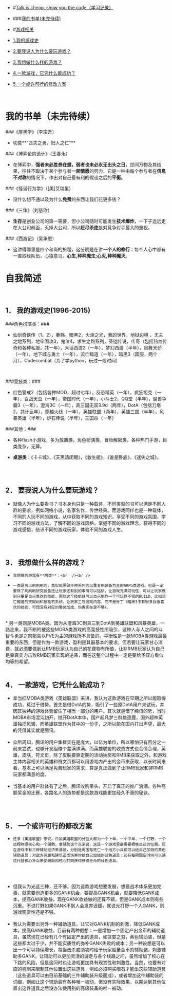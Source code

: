 * #[Talk is cheap, show you the code（学习记录）](https://github.com/gxzty/path_of_C)

* ###[我的书单(未完待续)](#2)

* #[游戏相关](#1)

 - [1.我的游戏史](#1.1)

 - [2.要我说人为什么要玩游戏？](#1.2)

 - [3.我想做什么样的游戏？](#1.3)
 
 - [4.一款游戏，它凭什么能成功？](#1.4)

 - [5.一个或许可行的修改方案](#1.5)


<br />
<h1 id="2">我的书单（未完待续）</h1>


###《厚黑学》（李宗吾）
* 切莫**“匹夫之勇，妇人之仁”**

###《博弈论的诡计》（王春永）
* 在博弈中，**强者未必胜券在握，弱者也未必永无出头之日**，世间万物及其结果，往往不取决于某个参与者**一厢情愿**的努力，它是一种由每个参与者在**信息不对称**的情况下，作出对自己最有利的假设之后的**平衡**。

###《怪诞行为学》（[美]艾瑞里）
* 没什么想不通以及为什么**免费**的东西让我们花更多钱？

###《三体》（刘慈欣）
* **生存**是创业公司的第一需要，但小公司随时可能发生**技术爆炸**，一下子远远走在大公司前面，灭掉大公司，所以**赶尽杀绝**是对竞争对手最大的重视。

###《西游记》（吴承恩）
* 这讲得哪里是四个和尚的旅程，这分明是在讲**一个人的修行**：每个人心中都有一直取经队伍，心猿意马。**心生,种种魔生;心灭,种种魔灭**。





<h1 id="1">自我简述</h1>
<br />

<h2 id="1.1">1．    我的游戏史(1996-2015)</h2> 

###角色扮演类：###

* 仙剑奇侠传（1、2），秦殇，暗黑2，火炬之光，我的世界，地狱边境 ，无主之地系列，地牢围攻3，鬼泣4，求生之路系列，圣铠传说，传奇（包括热血传奇和各种私服，共一年），大话西游2（一年），梦幻西游（半年），凤舞天骄（一年），地下城与勇士（一年），流亡黯道（一年），暗黑3（国服，两个月），Codecombat（为了学python，玩过一段时间）

<br />

###竞技类：###

* 红色警戒2（包括各种MOD，超过七年），反恐精英（一年），疯狂坦克（一年），百战天虫（一年），帝国时代（一年），小斗士2，QQ堂（半年），魔兽争霸3（一年），澄海3C（一年），真三国无双3.9d（两年），DotA（包括刀塔2，共计亖年），穿越火线（一年），英雄联盟（两年），英雄三国（半年），风暴英雄（半年），炉石传说（半年），三国杀（一年）

###其他：###

* 各种flash小游戏，多为放置类，角色扮演类，冒险解密类。各种热门手游，目类庞杂，无算。

* **桌游类**：《卡卡城》，《天黑请闭眼》，《救生艇》，《谁是卧底》，《迷失之城》。


<br /><br />


<h2 id="1.2">2．    要我说人为什么要玩游戏？</h2>

* 就像人为什么要看书？书本身也只是一种载体，不同类型的书可以满足不同人群的要求，例如网络小说，名家名作，传世经典。而游戏同样也是一种载体，不同的人玩不同的游戏，从中获取不同的游戏知识，享受不同的游戏氛围，学习不同的游戏方法，了解不同的游戏风格，掌握不同的游戏理念，获得不同的游戏感悟，结识不同的游戏玩家，体验不同的游戏人生。

<br /><br />
<h2 id="1.3">3．    我想做什么样的游戏？</h2>

*     我想做的游戏有**两类**：<br  /><br />
*     一类是可以刷刷刷的，类似暗黑破坏神系列的以重复刷装备为主的ARPG类游戏。但是一定要除了刷刷刷研究装备还让玩家还有别的事情可以钻研，让游戏充满可玩性，可以让玩家做到只要是自己喜欢的技能，围绕这个技能就可以自己制作一个可玩性不错的BUILD，比如流亡黯道的天赋树和技能石系统，让玩家主导游戏内容，而不是补丁（暗黑3中有很多我很喜欢的技能，可惜没有对应的套装加成，伤害实在是不够）。    
<br />
* 另一类则是MOBA类。因为从澄海3C到真三到DotA到英雄联盟和风暴英雄，一路走来，我不断的被这些MOBA类游戏的高竞技性所吸引，这种人与人之间的斗智斗勇是之前那些以PVE为主的游戏所不具备的。平衡性是一款MOBA类游戏最最重要的东西，但是作为一款游戏，盈利是其最基本的要求，但若要让玩家甘心消费，就必须要做到让RMB玩家认为自己的花费物有所值，让非RMB玩家认为自己是靠真实力击败RMB玩家实现的逆袭，而在这整个过程中一定是要给予双方看似均等的希望。 
<br /><br />

<h2 id="1.4">4．    一款游戏，它凭什么能成功？</h2>

* 拿当红MOBA类游戏《英雄联盟》来讲，我认为这款游戏在早期之所以能取得成功，莫过于借势。首先是借DotA的势，吸引了一些原DotA用户来试玩，并因其独特的游戏体验留住了相当一部分的用户。其次就是借了腾讯的势，当时MOBA市场混沌初开，抛开DotA本体，国产起凡梦三群雄逐鹿，国外超神英雄独揽风骚，而英雄联盟作为其中的一份子，之所以能在国内打出声望，最大的凭借其实就是腾讯。
<br /><br />
* 众所周知，腾讯的用户集群实在是庞大，以亿为单位，所以哪怕只有百分之一前来尝试，也够开发组赚个盆满钵满。而英雄联盟的收费方式也合情合理，英雄，皮肤，符文页，除了皮肤要靠定期的活动抽奖和RMB来获取之外，和游戏主体内容相关的英雄和符文页都可以用游戏内产出的金币来获取，以长时间来看，基本上可以满足免费玩家的需求，算是真正做到了让RMB玩家和非RMB玩家都满意的度。
<br /><br />
*   当基本的用户群体有了之后，腾讯收购拳头，开启了真正的推广浪潮，各种高额奖金的比赛，各路名人的造势都是这款游戏能更加经久不衰的秘诀。

<br /> <br />
<h2 id="1.5">5．    一个或许可行的修改方案</h2>

*     还拿《英雄联盟》来说。目前英雄联盟的分位大都为一个上单，一个中单，一个打野，一个远程物理核心和一个辅助，拿辅助这个点来说，这是一个游戏里最需要牺牲自己的位置。现在游戏中有三种辅助经济来源装，分别是周围每死亡一个地方小兵都可以给自己加钱的黄色辅助道具；对敌方英雄和建筑造成伤害时给自己加钱的蓝色道具；还有每隔固定时间可以通过代替核心补兵来使辅助和核心共同获得获得金币的绿色道具。
<br /><br />
*	但我认为光这三种，还不够。因为这款游戏想要发展，想要战术体系更加完善，就需要创造更多的GANK机会，要提高GANK机会，就要降低GANK成本，提高GANK收益，现在GANK收益做的还算不错，但是GANK成本则有些沉重。不说打野如果GANK不到人会发育迟缓，就说光打野一个人GANK，则游戏观赏性还是不够。
<br /><br />
* 我认为需要出另外一种辅助道具，让它对GANK机制的刺激，降低GANK成本，提高GANK收益。目前有两种假想：一是增加一个固定产出金币的辅助道具，虽然现在已经有几个有固定产出的道具，如贪婪之刃，黄色辅助装，但是这些都太过于少，并不能实质性的弥补GANK失败的成本；另一种设想是可以出一个可以持续增长，每当击杀或助攻时给予玩家超量金币的辅助装，刺激辅助多GANK，让辅助可以更加灵活的游走与各个线路之间，虽然增加了核心在下路的风险，但是这同时也让游戏更加具有观赏性和刺激性。当然，也要有对应的机制来限制其他位置出这些道具，例如必须购买眼石才能出这些辅助道具（这些道具可以由目前基础的三件辅助装升级而成），或者增加这件辅助装的词缀，例如让这个辅助装有各种唯一被动，但没有实际效果，以期达到其他位置出这件道具之后没办法使用别的高级装备的唯一被动。
<br /> <br />


